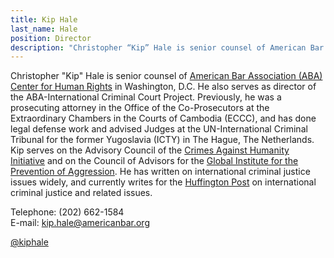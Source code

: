 ```yaml
---
title: Kip Hale
last_name: Hale
position: Director
description: "Christopher “Kip” Hale is senior counsel of American Bar Association (ABA) Center for Human Rights in Washington, D.C. "
---
```

Christopher "Kip" Hale is senior counsel of [American Bar Association (ABA) Center for Human Rights](http://www.americanbar.org/groups/human_rights.html) in Washington, D.C. He also serves as director of the ABA-International Criminal Court Project. Previously, he was a prosecuting attorney in the Office of the Co-Prosecutors at the Extraordinary Chambers in the Courts of Cambodia (ECCC), and has done legal defense work and advised Judges at the UN-International Criminal Tribunal for the former Yugoslavia (ICTY) in The Hague, The Netherlands. Kip serves on the Advisory Council of the [Crimes Against Humanity Initiative](http://law.wustl.edu/harris/crimesagainsthumanity/) and on the Council of Advisors for the [Global Institute for the Prevention of Aggression](http://crimeofaggression.info/the-campaign/the-global-institute-for-the-prevention-of-aggression/). He has written on international criminal justice issues widely, and currently writes for the [Huffington Post](http://www.huffingtonpost.com/kip-hale/) on international criminal justice and related issues.

Telephone: (202) 662-1584  
E-mail: [kip.hale@americanbar.org](mailto:kip.hale@americanbar.org)

[@kiphale](http://twitter.com/kiphale)
